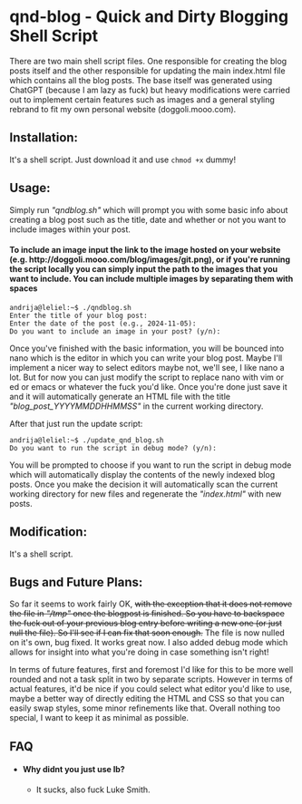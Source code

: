 <h1>qnd-blog - Quick and Dirty Blogging Shell Script</h1>

There are two main shell script files. One responsible for creating the blog posts itself and the other responsible for updating the main index.html file which contains all the blog posts. The base itself was generated using ChatGPT (because I am lazy as fuck) but heavy modifications were carried out to implement certain features such as images and a general styling rebrand to fit my own personal website (doggoli.mooo.com).

<h2>Installation:</h2>

It's a shell script. Just download it and use ```chmod +x``` dummy!

<h2>Usage:</h2> 


Simply run *"qndblog.sh"* which will prompt you with some basic info about creating a blog post such as the title, date and whether or not you want to include images within your post.

<h4>To include an image input the link to the image hosted on your website (e.g. http://doggoli.mooo.com/blog/images/git.png), or if you're running the script locally you can simply input the path to the images that you want to include. You can include multiple images by separating them with spaces</h4>

```
andrija@leliel:~$ ./qndblog.sh
Enter the title of your blog post:
Enter the date of the post (e.g., 2024-11-05):
Do you want to include an image in your post? (y/n):
```

Once you've finished with the basic information, you will be bounced into nano which is the editor in which you can write your blog post. Maybe I'll implement a nicer way to select editors maybe not, we'll see, I like nano a lot. But for now you can just modify the script to replace nano with vim or ed or emacs or whatever the fuck you'd like. Once you're done just save it and it will automatically generate an HTML file with the title *"blog_post_YYYYMMDDHHMMSS"* in the current working directory.

After that just run the update script:

```
andrija@leliel:~$ ./update_qnd_blog.sh
Do you want to run the script in debug mode? (y/n): 
```
You will be prompted to choose if you want to run the script in debug mode which will automatically display the contents of the newly indexed blog posts.
Once you make the decision it will automatically scan the current working directory for new files and regenerate the *"index.html"* with new posts.


<h2>Modification:</h2>

It's a shell script.

<h2>Bugs and Future Plans:</h2>

So far it seems to work fairly OK, ~~with the exception that it does not remove the file in *"/tmp"* once the blogpost is finished. So you have to backspace the fuck out of your previous blog entry before writing a new one (or just null the file). So I'll see if I can fix that soon enough.~~
The file is now nulled on it's own, bug fixed. It works great now. I also added debug mode which allows for insight into what you're doing in case something isn't right!

In terms of future features, first and foremost I'd like for this to be more well rounded and not a task split in two by separate scripts. However in terms of actual features, it'd be nice if you could select what editor you'd like to use, maybe a better way of directly editing the HTML and CSS so that you can easily swap styles, some minor refinements like that. Overall nothing too special, I want to keep it as minimal as possible.

<h2>FAQ</h2>

- <h4>Why didnt you just use lb?</h4>

  * It sucks, also fuck Luke Smith.

